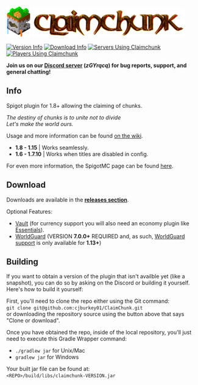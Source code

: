 ![ClaimChunk Logo](imgs/icon64.png)
![ClaimChunk Title](imgs/logo_carrier.png)

[![Version Info](https://img.shields.io/badge/Version-0.0.19-brightgreen.svg)](https://github.com/cjburkey01/ClaimChunk/releases)
[![Download Info](https://img.shields.io/badge/Spigot-1.15-blue.svg)](https://www.spigotmc.org/resources/claimchunk.44458/)
[![Servers Using Claimchunk](https://img.shields.io/bstats/servers/5179?label=Servers)](https://bstats.org/plugin/bukkit/ClaimChunk)
[![Players Using Claimchunk](https://img.shields.io/bstats/players/5179?label=Players)](https://bstats.org/plugin/bukkit/ClaimChunk)

**Join us on our [Discord server](https://discord.gg/zGYrqcq) (*zGYrqcq*) for bug reports, support, and general chatting!**

Info
---
Spigot plugin for 1.8+ allowing the claiming of chunks.

*The destiny of chunks is to unite not to divide*<br />
*Let's make the world ours.*

Usage and more information can be found [on the wiki](https://github.com/cjburkey01/ClaimChunk/wiki).

* **1.8 - 1.15** | Works seamlessly.
* **1.6 - 1.7.10** | Works when titles are disabled in config.

For even more information, the SpigotMC page can be found [here](https://www.spigotmc.org/resources/claimchunk.44458/).

Download
---
Downloads are available in the [**releases section**](https://github.com/cjburkey01/ClaimChunk/releases).

Optional Features:
* [Vault](https://www.spigotmc.org/resources/vault.34315/) (for currency support you will also need an economy plugin like [Essentials](https://www.spigotmc.org/resources/essentialsx.9089/)).
* [WorldGuard](https://dev.bukkit.org/projects/worldguard) (VERSION **7.0.0+** REQUIRED and, as such, [WorldGuard support](https://github.com/cjburkey01/ClaimChunk/wiki/WorldGuard-Integration) is only available for **1.13+**)

Building
---
If you want to obtain a version of the plugin that isn't availble yet (like a snapshot), you can do so by asking on the Discord or building it yourself. Here's how to build it yourself:

First, you'll need to clone the repo either using the Git command:<br />
`git clone git@github.com:cjburkey01/ClaimChunk.git`<br />
or downloading the repository source using the button above that says "Clone or download".

Once you have obtained the repo, inside of the local repository, you'll just need to execute this Gradle Wrapper command:<br/>
* `./gradlew jar` for Unix/Mac
* `gradlew jar` for Windows

Your built jar file can be found at:<br />
`<REPO>/build/libs/claimchunk-VERSION.jar`
